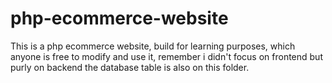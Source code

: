 # php-ecommerce-website
This is a php ecommerce website, build for learning purposes, which anyone is free to modify and use it, remember i didn't focus on frontend but purly on backend the database table is also on this folder.
